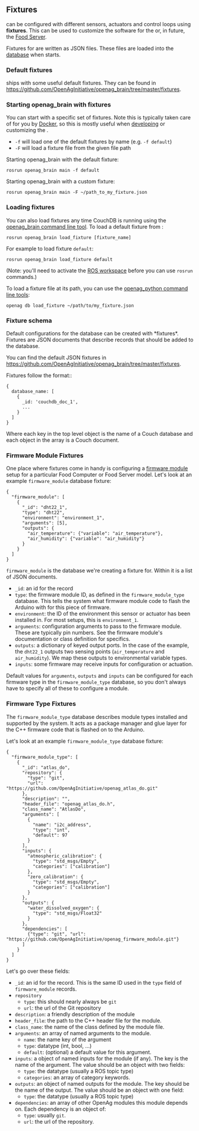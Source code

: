 ## Fixtures

[](/openag_brain/) can be configured with different sensors, actuators
and control loops using **fixtures**. This can be used to customize the
software for the [](/openag/food_computer_2.0/) or, in future, the [Food
Server](/openag/Food%20Server).

Fixtures for [](/openag_brain/) are written as JSON files. These files
are loaded into the [database](database) when [](/openag_brain/) starts.

### Default fixtures

[](/openag_brain/) ships with some useful default fixtures. They can be
found in
<https://github.com/OpenAgInitiative/openag_brain/tree/master/fixtures>.

### Starting openag\_brain with fixtures

You can start [](/openag_brain/) with a specific set of fixtures. Note
this is typically taken care of for you by
[Docker](/openag_brain/Docker), so this is mostly useful when
[developing](/food_computer_2/development) or customizing the
[](/openag/food_computer_2.0/).

  - `-f` will load one of the default fixtures by name (e.g. `-f
    default`)
  - `-F` will load a fixture file from the given file path

Starting openag\_brain with the default fixture:

    rosrun openag_brain main -f default

Starting openag\_brain with a custom fixture:

    rosrun openag_brain main -F ~/path_to_my_fixture.json

### Loading fixtures

You can also load fixtures any time CouchDB is running using the
[openag\_brain command line tool](/openag_brain/cli). To load a default
fixture from [](/openag_brain/):

    rosrun openag_brain load_fixture [fixture_name]

For example to load fixture `default`:

    rosrun openag_brain load_fixture default

(Note: you'll need to activate the [ROS workspace](/openag_brain/ros)
before you can use `rosrun` commands.)

To load a fixture file at its path, you can use the [openag\_python
command line tools](/openag_python/cli):

    openag db load_fixture ~/path/to/my_fixture.json

### Fixture schema

Default configurations for the database can be created with
\*fixtures\*. Fixtures are JSON documents that describe records that
should be added to the database.

You can find the default JSON fixtures in
<https://github.com/OpenAgInitiative/openag_brain/tree/master/fixtures>.

Fixtures follow the format::

    {
      database_name: [
        {
          _id: 'couchdb_doc_1',
          ...
        }
      ]
    }

Where each key in the top level object is the name of a Couch database
and each object in the array is a Couch document.

### Firmware Module Fixtures

One place where fixtures come in handy is configuring a [firmware
module](/openag_brain/firmware_modules) setup for a particular Food
Computer or Food Server model. Let's look at an example
`firmware_module` database fixture:

    {
      "firmware_module": [
        {
          "_id": "dht22_1",
          "type": "dht22",
          "environment": "environment_1",
          "arguments": [5],
          "outputs": {
            "air_temperature": {"variable": "air_temperature"},
            "air_humidity": {"variable": "air_humidity"}
          }
        }
      ]
    }

`firmware_module` is the database we're creating a fixture for. Within
it is a list of JSON documents.

  - `_id`: an id for the record
  - `type`: the firmware module ID, as defined in the
    `firmware_module_type` database. This tells the system what firmware
    module code to flash the Arduino with for this piece of firmware.
  - `environment`: the ID of the environment this sensor or actuator has
    been installed in. For most setups, this is `environment_1`.
  - `arguments`: configuration arguments to pass to the firmware module.
    These are typically pin numbers. See the firmware module's
    documentation or class definition for specifics.
  - `outputs`: a dictionary of keyed output ports. In the case of the
    example, the `dht22_1` outputs two sensing points (`air_temperature`
    and `air_humidity`). We map these outputs to environmental variable
    types.
  - `inputs`: some firmware may receive inputs for configuration or
    actuation.

Default values for `arguments`, `outputs` and `inputs` can be configured
for each firmware type in the `firmware_module_type` database, so you
don't always have to specify all of these to configure a module.

### Firmware Type Fixtures

The `firmware_module_type` database describes module types installed and
supported by the system. It acts as a package manager and glue layer for
the C++ firmware code that is flashed on to the Arduino.

Let's look at an example `firmware_module_type` database fixture:

    {
      "firmware_module_type": [
        {
          "_id": "atlas_do",
          "repository": {
            "type": "git",
            "url": "https://github.com/OpenAgInitiative/openag_atlas_do.git"
          },
          "description": "",
          "header_file": "openag_atlas_do.h",
          "class_name": "AtlasDo",
          "arguments": [
            {
              "name": "i2c_address",
              "type": "int",
              "default": 97
            }
          ],
          "inputs": {
            "atmospheric_calibration": {
              "type": "std_msgs/Empty",
              "categories": ["calibration"]
            },
            "zero_calibration": {
              "type": "std_msgs/Empty",
              "categories": ["calibration"]
            }
          },
          "outputs": {
            "water_dissolved_oxygen": {
              "type": "std_msgs/Float32"
            }
          },
          "dependencies": [
            {"type": "git", "url": "https://github.com/OpenAgInitiative/openag_firmware_module.git"}
          ]
        }
      ]
    }

Let's go over these fields:

  - `_id`: an id for the record. This is the same ID used in the `type`
    field of `firmware_module` records.
  - `repository`
      - `type`: this should nearly always be `git`
      - `url`: the url of the Git repository
  - `description`: a friendly description of the module
  - `header_file`: the path to the C++ header file for the module.
  - `class_name`: the name of the class defined by the module file.
  - `arguments`: an array of named arguments to the module.
      - `name`: the name key of the argument
      - `type`: datatype (int, bool, ...)
      - `default`: (optional) a default value for this argument.
  - `inputs`: a object of named inputs for the module (if any). The key
    is the name of the argument. The value should be an object with two
    fields:
      - `type`: the datatype (usually a ROS topic type)
      - `categories`: an array of category keywords.
  - `outputs`: an object of named outputs for the module. The key should
    be the name of the output. The value should be an object with one
    field:
      - `type`: the datatype (usually a ROS topic type) 
  - `dependencies`: an array of other OpenAg modules this module depends
    on. Each dependency is an object of:
      - `type`: usually `git`.
      - `url`: the url of the repository.
